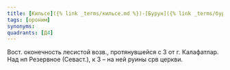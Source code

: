 ```yaml
---
title: [Кильсе]({% link _terms/кильсе.md %})-[Бурун]({% link _terms/бурун.md %}) II
tags: [ороним]
synonyms:
quadrants: [Д4]
---
```


Вост. оконечность лесистой возв., протянувшейся с З от г. Калафатлар. Над нп
Резервное (Севаст.), к З – на ней руины срв церкви.
